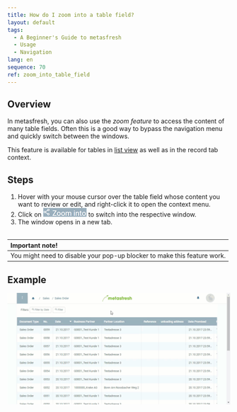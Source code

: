 ```yaml
---
title: How do I zoom into a table field?
layout: default
tags:
  - A Beginner's Guide to metasfresh
  - Usage
  - Navigation
lang: en
sequence: 70
ref: zoom_into_table_field
---
```


## Overview
In metasfresh, you can also use the *zoom feature* to access the content of many table fields. Often this is a good way to bypass the navigation menu and quickly switch between the windows.

This feature is available for tables in [list view](ViewModes) as well as in the record tab context.

## Steps
1. Hover with your mouse cursor over the table field whose content you want to review or edit, and right-click it to open the context menu.
1. Click on ![](assets/zoom_into_context.png) to switch into the respective window.
1. The window opens in a new tab.
<br><br>

| **Important note!** |
| :- |
| You might need to disable your pop-up blocker to make this feature work. |

## Example
![](assets/zoom_into_table_field.gif)
